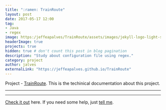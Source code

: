 ```yaml
---
title: ":ramen: TrainRoute"
layout: post
date: 2017-05-17 12:00
tag:    
- Java
- regex
image: https:/jeffeapalves/TrainRoute/assets/images/jekyll-logo-light-solid.png
headerImage: true
projects: true
hidden: true # don't count this post in blog pagination
description: "Study about configuration file using regex."
category: project
author: jalves
externalLink: "https://jeffeapalves.github.io/TrainRoute"
---
```



Project - [TrainRoute](https://jeffeapalves.github.io/TrainRoute/). This is the techinical documentation about this project.

---

---

[Check it out](http://jeffeapalves.github.io/TrainRoute/) here.
If you need some help, just [tell me](http://github.com/jeffeapalves/TrainsRoute/issues).
